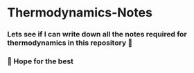 # Thermodynamics-Notes
### Lets see if I can write down all the notes required for thermodynamics in this repository 📂

### 🤞 Hope for the best
